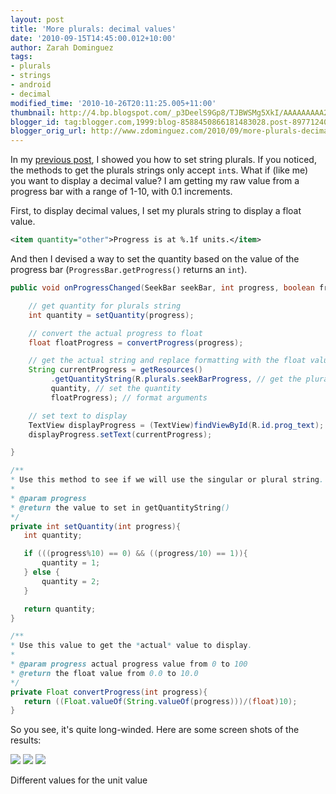 ```yaml
---
layout: post
title: 'More plurals: decimal values'
date: '2010-09-15T14:45:00.012+10:00'
author: Zarah Dominguez
tags:
- plurals
- strings
- android
- decimal
modified_time: '2010-10-26T20:11:25.005+11:00'
thumbnail: http://4.bp.blogspot.com/_p3DeelS9Gp8/TJBWSMg5XkI/AAAAAAAAA28/JHLcPbv0wQQ/s72-c/plurals_decimal_less1.png
blogger_id: tag:blogger.com,1999:blog-8588450866181483028.post-8977124023305288553
blogger_orig_url: http://www.zdominguez.com/2010/09/more-plurals-decimal-values.html
---
```


In my [previous post](http://droidista.blogspot.com/2010/09/string-pluralization.html), I showed you how to set string plurals. If you noticed, the methods to get the plurals strings only accept `int`s. What if (like me) you want to display a decimal value? I am getting my raw value from a progress bar with a range of 1-10, with 0.1 increments.

First, to display decimal values, I set my plurals string to display a float value.

```xml
<item quantity="other">Progress is at %.1f units.</item>
```

And then I devised a way to set the quantity based on the value of the progress bar (`ProgressBar.getProgress()` returns an `int`).

```java
public void onProgressChanged(SeekBar seekBar, int progress, boolean fromUser) {

    // get quantity for plurals string
    int quantity = setQuantity(progress);

    // convert the actual progress to float
    float floatProgress = convertProgress(progress);

    // get the actual string and replace formatting with the float value
    String currentProgress = getResources()
         .getQuantityString(R.plurals.seekBarProgress, // get the plurals
         quantity, // set the quantity
         floatProgress); // format arguments

    // set text to display
    TextView displayProgress = (TextView)findViewById(R.id.prog_text);
    displayProgress.setText(currentProgress);

}

/**
* Use this method to see if we will use the singular or plural string.
*
* @param progress
* @return the value to set in getQuantityString()
*/
private int setQuantity(int progress){
   int quantity;

   if (((progress%10) == 0) && ((progress/10) == 1)){
       quantity = 1;
   } else {
       quantity = 2;
   }

   return quantity;
}

/**
* Use this value to get the *actual* value to display.
*
* @param progress actual progress value from 0 to 100
* @return the float value from 0.0 to 10.0
*/
private Float convertProgress(int progress){
   return ((Float.valueOf(String.valueOf(progress)))/(float)10);
}
```

So you see, it's quite long-winded. Here are some screen shots of the results:

![](http://4.bp.blogspot.com/_p3DeelS9Gp8/TJBWSMg5XkI/AAAAAAAAA28/JHLcPbv0wQQ/s320/plurals_decimal_less1.png) ![](http://2.bp.blogspot.com/_p3DeelS9Gp8/TJBWR4FQZjI/AAAAAAAAA20/LWlDCWAVfEk/s320/plurals_decimal_1.png) [![](http://2.bp.blogspot.com/_p3DeelS9Gp8/TJBWSZX6GaI/AAAAAAAAA3E/prxdkDjhaEk/s320/plurals_decimal_more1.png)](http://2.bp.blogspot.com/_p3DeelS9Gp8/TJBWSZX6GaI/AAAAAAAAA3E/prxdkDjhaEk/s1600/plurals_decimal_more1.png)

Different values for the unit value
